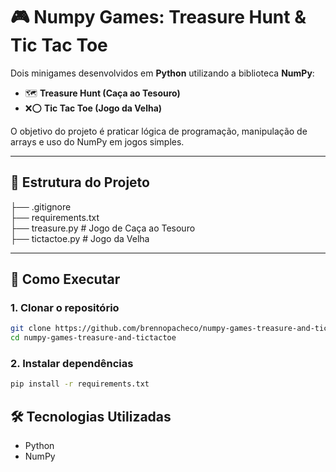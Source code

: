 # 🎮 Numpy Games: Treasure Hunt & Tic Tac Toe

Dois minigames desenvolvidos em **Python** utilizando a biblioteca **NumPy**:

- 🗺️ **Treasure Hunt (Caça ao Tesouro)**  
- ❌⭕ **Tic Tac Toe (Jogo da Velha)**  

O objetivo do projeto é praticar lógica de programação, manipulação de arrays e uso do NumPy em jogos simples.

---

## 📂 Estrutura do Projeto
├── .gitignore  
├── requirements.txt  
├── treasure.py # Jogo de Caça ao Tesouro  
├── tictactoe.py # Jogo da Velha  


---

## 🚀 Como Executar

### 1. Clonar o repositório
```bash
git clone https://github.com/brennopacheco/numpy-games-treasure-and-tictactoe.git
cd numpy-games-treasure-and-tictactoe
```

### 2. Instalar dependências
```bash
pip install -r requirements.txt
```

## 🛠️ Tecnologias Utilizadas
- Python
- NumPy
